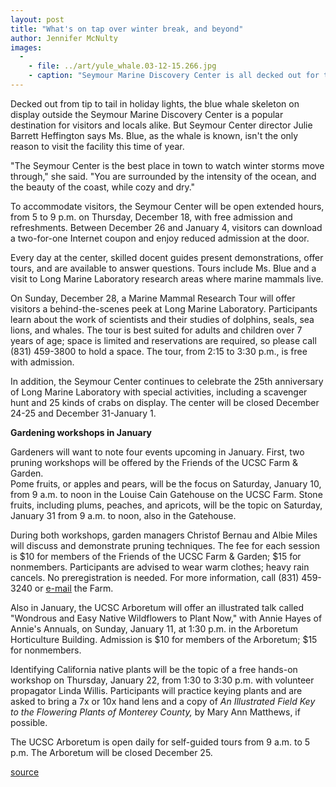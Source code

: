 ```yaml
---
layout: post
title: "What's on tap over winter break, and beyond"
author: Jennifer McNulty
images:
  -
    - file: ../art/yule_whale.03-12-15.266.jpg
    - caption: "Seymour Marine Discovery Center is all decked out for the holidays. Photo: Peter Macht"
---
```


Decked out from tip to tail in holiday lights, the blue whale skeleton on display outside the Seymour Marine Discovery Center is a popular destination for visitors and locals alike. But Seymour Center director Julie Barrett Heffington says Ms. Blue, as the whale is known, isn't the only reason to visit the facility this time of year.

"The Seymour Center is the best place in town to watch winter storms move through," she said. "You are surrounded by the intensity of the ocean, and the beauty of the coast, while cozy and dry."  

To accommodate visitors, the Seymour Center will be open extended hours, from 5 to 9 p.m. on Thursday, December 18, with free admission and refreshments. Between December 26 and January 4, visitors can download a two-for-one Internet coupon and enjoy reduced admission at the door.  

Every day at the center, skilled docent guides present demonstrations, offer tours, and are available to answer questions. Tours include Ms. Blue and a visit to Long Marine Laboratory research areas where marine mammals live.   

On Sunday, December 28, a Marine Mammal Research Tour will offer visitors a behind-the-scenes peek at Long Marine Laboratory. Participants learn about the work of scientists and their studies of dolphins, seals, sea lions, and whales. The tour is best suited for adults and children over 7 years of age; space is limited and reservations are required, so please call (831) 459-3800 to hold a space. The tour, from 2:15 to 3:30 p.m., is free with admission.  

In addition, the Seymour Center continues to celebrate the 25th anniversary of Long Marine Laboratory with special activities, including a scavenger hunt and 25 kinds of crabs on display. The center will be closed December 24-25 and December 31-January 1.  

**Gardening workshops in January**

Gardeners will want to note four events upcoming in January. First, two pruning workshops will be offered by the Friends of the UCSC Farm & Garden.   
Pome fruits, or apples and pears, will be the focus on Saturday, January 10, from 9 a.m. to noon in the Louise Cain Gatehouse on the UCSC Farm. Stone fruits, including plums, peaches, and apricots, will be the topic on Saturday, January 31 from 9 a.m. to noon, also in the Gatehouse.  

During both workshops, garden managers Christof Bernau and Albie Miles will discuss and demonstrate pruning techniques. The fee for each session is $10 for members of the Friends of the UCSC Farm & Garden; $15 for nonmembers. Participants are advised to wear warm clothes; heavy rain cancels. No preregistration is needed. For more information, call (831) 459-3240 or [e-mail][1] the Farm.  

Also in January, the UCSC Arboretum will offer an illustrated talk called "Wondrous and Easy Native Wildflowers to Plant Now," with Annie Hayes of Annie's Annuals, on Sunday, January 11, at 1:30 p.m. in the Arboretum Horticulture Building. Admission is $10 for members of the Arboretum; $15 for nonmembers.   

Identifying California native plants will be the topic of a free hands-on workshop on Thursday, January 22, from 1:30 to 3:30 p.m. with volunteer propagator Linda Willis. Participants will practice keying plants and are asked to bring a 7x or 10x hand lens and a copy of _An Illustrated Field Key to the Flowering Plants of Monterey County,_ by Mary Ann Matthews, if possible.   

The UCSC Arboretum is open daily for self-guided tours from 9 a.m. to 5 p.m. The Arboretum will be closed December 25.

  

[1]: mailto:jonitann@ucsc.edu

[source](http://www1.ucsc.edu/currents/03-04/12-15/holiday.html "Permalink to holiday")
